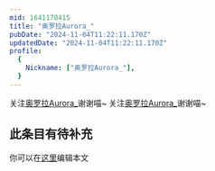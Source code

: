 ```yaml
---
mid: 1641170415
title: "奥罗拉Aurora_"
pubDate: "2024-11-04T11:22:11.170Z"
updatedDate: "2024-11-04T11:22:11.170Z"
profile:
  {
    Nickname: ["奥罗拉Aurora_"],
  }
---
```


关注[奥罗拉Aurora_](https://space.bilibili.com/1641170415)谢谢喵~ 关注[奥罗拉Aurora_](https://space.bilibili.com/1641170415)谢谢喵~

## 此条目有待补充
你可以在[这里](https://github.com/Yuhanawa/VTuber.ICU-Content/edit/master/v/奥罗拉Aurora_/index.md)编辑本文
